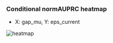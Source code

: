 ### Conditional normAUPRC heatmap

- X: gap_mu, Y: eps_current

![heatmap](/home/elicer/project_0814_2/results/20250818-000750/holdout/conditional_heatmap_gap_mu_vs_eps_current.png)
